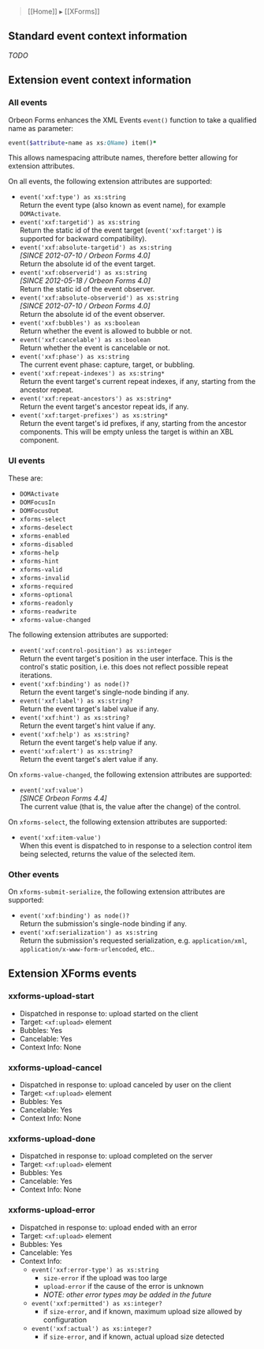 > [[Home]] ▸ [[XForms]]

## Standard event context information

*TODO*

## Extension event context information

### All events

Orbeon Forms enhances the XML Events `event()` function to take a qualified name as parameter:

```ruby
event($attribute-name as xs:QName) item()*
```

This allows namespacing attribute names, therefore better allowing for extension attributes.

On all events, the following extension attributes are supported:

- `event('xxf:type') as xs:string`  
  Return the event type (also known as event name), for example `DOMActivate`.
- `event('xxf:targetid') as xs:string`  
  Return the static id of the event target (`event('xxf:target')` is supported for backward compatibility).
- `event('xxf:absolute-targetid') as xs:string`  
  *[SINCE 2012-07-10 / Orbeon Forms 4.0]*  
  Return the absolute id of the event target.
- `event('xxf:observerid') as xs:string`  
  *[SINCE 2012-05-18 / Orbeon Forms 4.0]*  
  Return the static id of the event observer.
- `event('xxf:absolute-observerid') as xs:string`  
  *[SINCE 2012-07-10 / Orbeon Forms 4.0]*  
  Return the absolute id of the event observer.
- `event('xxf:bubbles') as xs:boolean`  
  Return whether the event is allowed to bubble or not.
- `event('xxf:cancelable') as xs:boolean`  
  Return whether the event is cancelable or not.
- `event('xxf:phase') as xs:string`  
  The current event phase: capture, target, or bubbling.
- `event('xxf:repeat-indexes') as xs:string*`  
  Return the event target's current repeat indexes, if any, starting from the ancestor repeat.
- `event('xxf:repeat-ancestors') as xs:string*`  
  Return the event target's ancestor repeat ids, if any.
- `event('xxf:target-prefixes') as xs:string*`  
  Return the event target's id prefixes, if any, starting from the ancestor components. This will be empty unless the target is within an XBL component.

### UI events

These are:

- `DOMActivate`
- `DOMFocusIn`
- `DOMFocusOut`
- `xforms-select`
- `xforms-deselect`
- `xforms-enabled`
- `xforms-disabled`
- `xforms-help`
- `xforms-hint`
- `xforms-valid`
- `xforms-invalid`
- `xforms-required`
- `xforms-optional`
- `xforms-readonly`
- `xforms-readwrite`
- `xforms-value-changed`

The following extension attributes are supported:

- `event('xxf:control-position') as xs:integer`  
  Return the event target's position in the user interface. This is the control's static position, i.e. this does not reflect possible repeat iterations.
- `event('xxf:binding') as node()?`  
  Return the event target's single-node binding if any.
- `event('xxf:label') as xs:string?`  
  Return the event target's label value if any.
- `event('xxf:hint') as xs:string?`  
  Return the event target's hint value if any.
- `event('xxf:help') as xs:string?`  
  Return the event target's help value if any.
- `event('xxf:alert') as xs:string?`  
  Return the event target's alert value if any.

On `xforms-value-changed`, the following extension attributes are supported:

- `event('xxf:value')`  
  *[SINCE Orbeon Forms 4.4]*  
  The current value (that is, the value after the change) of the control.

On `xforms-select`, the following extension attributes are supported:

- `event('xxf:item-value')`  
  When this event is dispatched to in response to a selection control item being selected, returns the value of the selected item.

### Other events

On `xforms-submit-serialize`, the following extension attributes are supported:

- `event('xxf:binding') as node()?`  
  Return the submission's single-node binding if any.
- `event('xxf:serialization') as xs:string`  
  Return the submission's requested serialization, e.g. `application/xml`, `application/x-www-form-urlencoded`, etc..

## Extension XForms events

### xxforms-upload-start

- Dispatched in response to: upload started on the client
- Target: `<xf:upload>` element
- Bubbles: Yes
- Cancelable: Yes
- Context Info: None

### xxforms-upload-cancel

- Dispatched in response to: upload canceled by user on the client
- Target: `<xf:upload>` element
- Bubbles: Yes
- Cancelable: Yes
- Context Info: None

### xxforms-upload-done

- Dispatched in response to: upload completed on the server
- Target: `<xf:upload>` element
- Bubbles: Yes
- Cancelable: Yes
- Context Info: None

### xxforms-upload-error

- Dispatched in response to: upload ended with an error
- Target: `<xf:upload>` element
- Bubbles: Yes
- Cancelable: Yes
- Context Info:
    - `event('xxf:error-type') as xs:string`
        - `size-error` if the upload was too large
        - `upload-error` if the cause of the error is unknown
        - *NOTE: other error types may be added in the future*
    - `event('xxf:permitted') as xs:integer?`
        - if `size-error`, and if known, maximum upload size allowed by configuration
    - `event('xxf:actual') as xs:integer?`
        - if `size-error`, and if known, actual upload size detected
